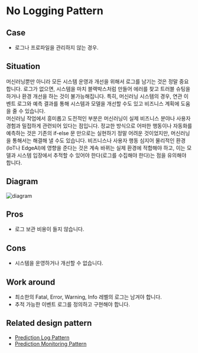 # No Logging Pattern

## Case
- 로그나 프로파일을 관리하지 않는 경우. 

## Situation
머신러닝뿐만 아니라 모든 시스템 운영과 개선을 위해서 로그를 남기는 것은 정말 중요합니다. 로그가 없으면, 시스템을 마치 블랙박스처럼 만들어 에러를 찾고 트러블 슈팅을 하거나 환경 개선을 하는 것이 불가능해집니다. 특히, 머신러닝 시스템의 경우, 연관 이벤트 로그와 예측 결과를 통해 시스템과 모델을 개선할 수도 있고 비즈니스 계획에 도움을 줄 수 있습니다.<br>
머신러닝 작업에서 흥미롭고 도전적인 부분은 머신러닝이 실제 비즈니스 분야나 사용자 경험과 밀접하게 관련되어 있다는 점입니다. 정교한 방식으로 어떠한 행동이나 자동화를 예측하는 것은 기존의 if-else 문 만으로는 실현하기 정말 어려운 것이었지만, 머신러닝을 통해서는 해결해 낼 수도 있습니다. 비즈니스나 사용자 행동 심지어 물리적인 환경(IoT나 EdgeAI)에 영향을 준다는 것은 계속 바뀌는 실제 환경에 적합해야 하고, 이는 모델과 시스템 입장에서 추적할 수 있어야 한다(로그를 수집해야 한다)는 점을 유의해야 합니다.

## Diagram
![diagram](diagram.png)


## Pros
- 로그 보관 비용이 들지 않습니다. 

## Cons
- 시스템을 운영하거나 개선할 수 없습니다. 

## Work around
- 최소한의 Fatal, Error, Warning, Info 레벨의 로그는 남겨야 합니다.
- 추적 가능한 이벤트 로그를 정의하고 구현해야 합니다. 

## Related design pattern
- [Prediction Log Pattern](./../../Prediction-log-pattern/design_en.md)
- [Prediction Monitoring Pattern](./../../Prediction-monitoring-pattern/design_en.md)
